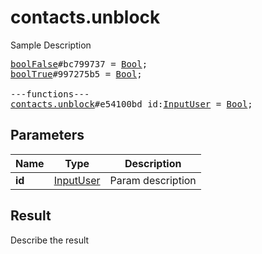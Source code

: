 # contacts.unblock

Sample Description

<pre>
<a href="../constructor/boolFalse">boolFalse</a>#bc799737 = <a href="../type/Bool.md">Bool</a>;
<a href="../constructor/boolTrue">boolTrue</a>#997275b5 = <a href="../type/Bool.md">Bool</a>;

---functions---
<a href="../method/contacts.unblock.md">contacts.unblock</a>#e54100bd id:<a href="../type/InputUser.md">InputUser</a> = <a href="../type/Bool.md">Bool</a>;
</pre>

## Parameters

| Name | Type | Description |
|------|:----:|-------------|
| **id** | [InputUser](../type/InputUser.md) | Param description |

## Result

Describe the result

